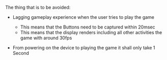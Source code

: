 The thing that is to be avoided:

- Lagging gameplay experience when the user tries to play the game
	- This means that the Buttons need to be captured within 20msec
	- This means that the display renders including all other activities the game with around 30fps

- From powering on the device to playing the game it shall only take 1 Second